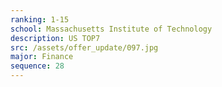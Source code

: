 ```yaml
---
ranking: 1-15
school: Massachusetts Institute of Technology
description: US TOP7
src: /assets/offer_update/097.jpg
major: Finance
sequence: 28
---
```

